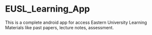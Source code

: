 # EUSL_Learning_App
This is a complete android app for access Eastern University Learning Materials like past papers, lecture notes, assessment.
